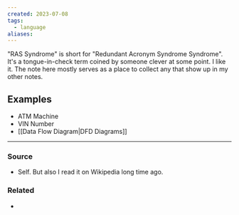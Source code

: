```yaml
---
created: 2023-07-08
tags:
  - language
aliases:
---
```

"RAS Syndrome" is short for "Redundant Acronym Syndrome Syndrome". It's a tongue-in-check term coined by someone clever at some point. I like it. The note here mostly serves as a place to collect any that show up in my other notes.
## Examples
- ATM Machine
- VIN Number
- [[Data Flow Diagram|DFD Diagrams]]

****
### Source
- Self. But also I read it on Wikipedia long time ago.

### Related
- 